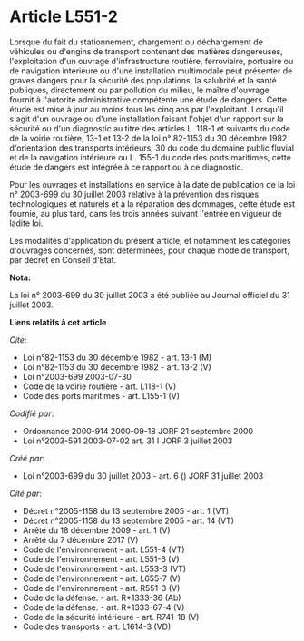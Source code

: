 # Article L551-2

Lorsque du fait du stationnement, chargement ou déchargement de véhicules ou d'engins de transport contenant des matières
dangereuses, l'exploitation d'un ouvrage d'infrastructure routière, ferroviaire, portuaire ou de navigation intérieure ou
d'une installation multimodale peut présenter de graves dangers pour la sécurité des populations, la salubrité et la santé
publiques, directement ou par pollution du milieu, le maître d'ouvrage fournit à l'autorité administrative compétente une
étude de dangers. Cette étude est mise à jour au moins tous les cinq ans par l'exploitant. Lorsqu'il s'agit d'un ouvrage ou
d'une installation faisant l'objet d'un rapport sur la sécurité ou d'un diagnostic au titre des articles L. 118-1 et suivants
du code de la voirie routière, 13-1 et 13-2 de la loi n° 82-1153 du 30 décembre 1982 d'orientation des transports intérieurs,
30 du code du domaine public fluvial et de la navigation intérieure ou L. 155-1 du code des ports maritimes, cette étude de
dangers est intégrée à ce rapport ou à ce diagnostic.

Pour les ouvrages et installations en service à la date de publication de la loi n° 2003-699 du 30 juillet 2003 relative à la
prévention des risques technologiques et naturels et à la réparation des dommages, cette étude est fournie, au plus tard,
dans les trois années suivant l'entrée en vigueur de ladite loi.

Les modalités d'application du présent article, et notamment les catégories d'ouvrages concernés, sont déterminées, pour
chaque mode de transport, par décret en Conseil d'Etat.

**Nota:**

La loi n° 2003-699 du 30 juillet 2003 a été publiée au Journal officiel du 31 juillet 2003.

**Liens relatifs à cet article**

_Cite_:

  - Loi n°82-1153 du 30 décembre 1982 - art. 13-1 (M)
  - Loi n°82-1153 du 30 décembre 1982 - art. 13-2 (V)
  - Loi n°2003-699 2003-07-30
  - Code de la voirie routière - art. L118-1 (V)
  - Code des ports maritimes - art. L155-1 (V)

_Codifié par_:

  - Ordonnance 2000-914 2000-09-18 JORF 21 septembre 2000
  - Loi n°2003-591 2003-07-02 art. 31 I JORF 3 juillet 2003

_Créé par_:

  - Loi n°2003-699 du 30 juillet 2003 - art. 6 () JORF 31 juillet 2003

_Cité par_:

  - Décret n°2005-1158 du 13 septembre 2005 - art. 1 (VT)
  - Décret n°2005-1158 du 13 septembre 2005 - art. 14 (VT)
  - Arrêté du 18 décembre 2009 - art. 1 (V)
  - Arrêté du 7 décembre 2017 (V)
  - Code de l'environnement - art. L551-4 (VT)
  - Code de l'environnement - art. L551-6 (V)
  - Code de l'environnement - art. L553-3 (VT)
  - Code de l'environnement - art. L655-7 (V)
  - Code de l'environnement - art. R551-3 (V)
  - Code de la défense. - art. R*1333-36 (Ab)
  - Code de la défense. - art. R*1333-67-4 (V)
  - Code de la sécurité intérieure - art. R741-18 (V)
  - Code des transports - art. L1614-3 (VD)
